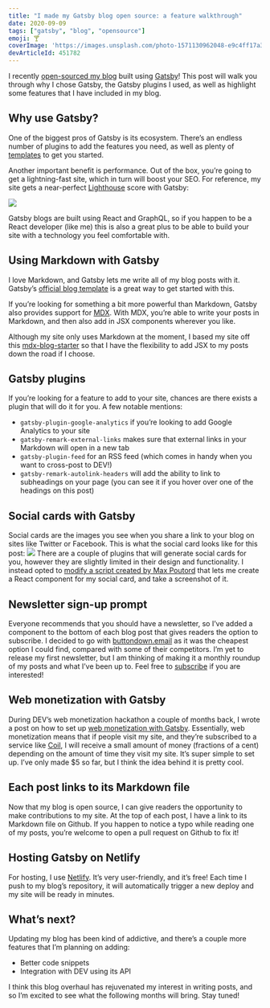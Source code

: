 ```yaml
---
title: "I made my Gatsby blog open source: a feature walkthrough"
date: 2020-09-09
tags: ["gatsby", "blog", "opensource"]
emoji: 🍸
coverImage: 'https://images.unsplash.com/photo-1571130962048-e9c4ff17a387?ixlib=rb-1.2.1&ixid=eyJhcHBfaWQiOjEyMDd9&auto=format&fit=crop&w=934&q=80'
devArticleId: 451782
---
```


I recently [open-sourced my blog](https://github.com/emgoto/emgoto.com) built using [Gatsby](https://www.gatsbyjs.com/)! This post will walk you through why I chose Gatsby, the Gatsby plugins I used, as well as highlight some features that I have included in my blog.

## Why use Gatsby?

One of the biggest pros of Gatsby is its ecosystem. There’s an endless number of plugins to add the features you need, as well as plenty of [templates](https://www.gatsbyjs.com/starters/?v=2) to get you started. 

Another important benefit is performance. Out of the box, you’re going to get a lightning-fast site, which in turn will boost your SEO. For reference, my site gets a near-perfect [Lighthouse](https://developers.google.com/web/tools/lighthouse) score with Gatsby:

![](./gatsby-lighthouse.png)

Gatsby blogs are built using React and GraphQL, so if you happen to be a React developer (like me) this is also a great plus to be able to build your site with a technology you feel comfortable with.

## Using Markdown with Gatsby
I love Markdown, and Gatsby lets me write all of my blog posts with it. Gatsby’s [official blog template](https://www.gatsbyjs.com/starters/gatsbyjs/gatsby-starter-blog) is a great way to get started with this.

If you’re looking for something a bit more powerful than Markdown, Gatsby also provides support for [MDX](https://mdxjs.com/). With MDX, you’re able to write your posts in Markdown, and then also add in JSX components wherever you like.

Although my site only uses Markdown at the moment, I based my site off this [mdx-blog-starter](https://github.com/rwieruch/gatsby-mdx-blog-starter-project) so that I have the flexibility to add JSX to my posts down the road if I choose.

## Gatsby plugins
If you’re looking for a feature to add to your site, chances are there exists a plugin that will do it for you. A few notable mentions:
* `gatsby-plugin-google-analytics` if you’re looking to add Google Analytics to your site
* `gatsby-remark-external-links` makes sure that external links in your Markdown will open in a new tab
*  `gatsby-plugin-feed` for an RSS feed (which comes in handy when you want to cross-post to DEV!)
* `gatsby-remark-autolink-headers` will add the ability to link to subheadings on your page (you can see it if you hover over one of the headings on this post) 

## Social cards with Gatsby
Social cards are the images you see when you share a link to your blog on sites like Twitter or Facebook. This is what the social card looks like for this post:
![](./social-card.png)
There are a couple of plugins that will generate social cards for you, however they are slightly limited in their design and functionality. I instead opted to [modify a script created by Max Poutord](https://github.com/maxpou/gatsby-starter-morning-dew/blob/master/scripts/generatePostPreviewImages.js) that lets me create a React component for my social card, and take a screenshot of it.
## Newsletter sign-up prompt
Everyone recommends that you should have a newsletter, so I’ve added a component to the bottom of each blog post that gives readers the option to subscribe. I decided to go with [buttondown.email](https://buttondown.email/) as it was the cheapest option I could find, compared with some of their competitors. 
I’m yet to release my first newsletter, but I am thinking of making it a monthly roundup of my posts and what I’ve been up to. Feel free to [subscribe](https://buttondown.email/emgoto) if you are interested!
## Web monetization with Gatsby
During DEV’s web monetization hackathon a couple of months back, I wrote a post on how to set up [web monetization with Gatsby](/gatsby-web-monetization/). Essentially, web monetization means that if people visit my site, and they’re subscribed to a service like [Coil](https://coil.com/), I will receive a small amount of money (fractions of a cent) depending on the amount of time they visit my site.
It’s super simple to set up. I’ve only made $5 so far, but I think the idea behind it is pretty cool.
## Each post links to its Markdown file
Now that my blog is open source, I can give readers the opportunity to make contributions to my site. At the top of each post, I have a link to its Markdown file on Github. If you happen to notice a typo while reading one of my posts, you’re welcome to open a pull request on Github to fix it!
## Hosting Gatsby on Netlify
For hosting, I use [Netlify](https://www.netlify.com/). It’s very user-friendly, and it’s free! Each time I push to my blog’s repository, it will automatically trigger a new deploy and my site will be ready in minutes.
## What’s next?
Updating my blog has been kind of addictive, and there’s a couple more features that I’m planning on adding:
* Better code snippets
* Integration with DEV using its API

I think this blog overhaul has rejuvenated my interest in writing posts, and so I’m excited to see what the following months will bring. Stay tuned!